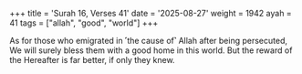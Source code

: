 +++
title = 'Surah 16, Verses 41'
date = '2025-08-27'
weight = 1942
ayah = 41
tags = ["allah", "good", "world"]
+++

As for those who emigrated in ˹the cause of˺ Allah after being persecuted, We will surely bless them with a good home in this world. But the reward of the Hereafter is far better, if only they knew.